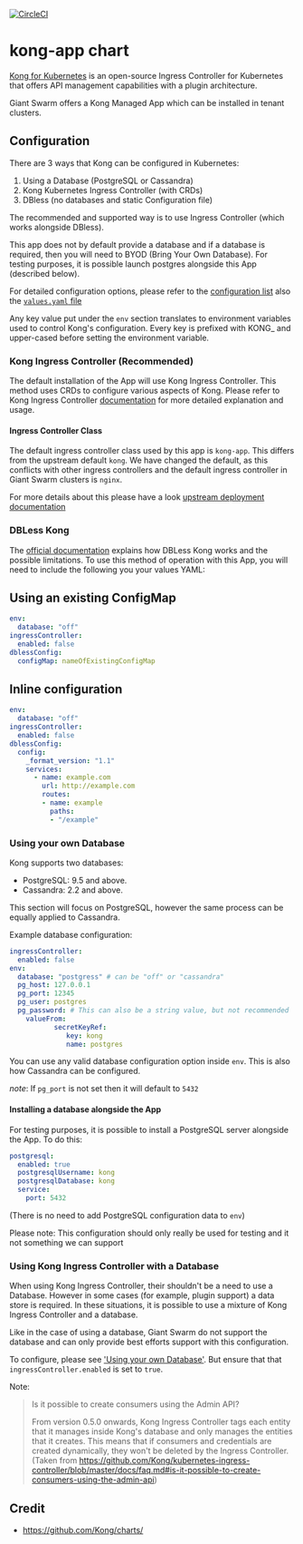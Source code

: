 [![CircleCI](https://circleci.com/gh/giantswarm/kong-app.svg?style=shield)](https://circleci.com/gh/giantswarm/kong-app)

# kong-app chart

[Kong for Kubernetes](https://github.com/Kong/kubernetes-ingress-controller) is
an open-source Ingress Controller for Kubernetes that offers API management capabilities
with a plugin architecture.

Giant Swarm offers a Kong Managed App which can be installed in tenant clusters.

## Configuration
There are 3 ways that Kong can be configured in Kubernetes:

1. Using a Database (PostgreSQL or Cassandra)
1. Kong Kubernetes Ingress Controller (with CRDs)
1. DBless (no databases and static Configuration file)

The recommended and supported way is to use Ingress Controller (which works
alongside DBless).

This app does not by default provide a database and if a database is required,
then you will need to BYOD (Bring Your Own Database). For testing purposes, it
is possible launch postgres alongside this App (described below).

For detailed configuration options, please refer to the [configuration list](helm/kong-app/README.md#configuration)
also the [`values.yaml` file](helm/kong-app/values.yaml)

Any key value put under the `env` section translates to environment variables
used to control Kong's configuration. Every key is prefixed with KONG_ and
upper-cased before setting the environment variable.

### Kong Ingress Controller (Recommended)
The default installation of the App will use Kong Ingress Controller. This
method uses CRDs to configure various aspects of Kong. Please refer to Kong
Ingress Controller
[documentation](https://github.com/Kong/kubernetes-ingress-controller/tree/master/docs)
for more detailed explanation and usage.

#### Ingress Controller Class
The default ingress controller class used by this app is `kong-app`. This
differs from the upstream default `kong`. We have changed the default, as this
conflicts with other ingress controllers and the default ingress controller in
Giant Swarm clusters is `nginx`.

For more details about this please have a look [upstream deployment
documentation](https://github.com/Kong/kubernetes-ingress-controller/blob/master/docs/concepts/deployment.md#multiple-ingress-controllers)

### DBLess Kong
The [official documentation](https://docs.konghq.com/1.4.x/db-less-and-declarative-config/)
explains how DBLess Kong works and the possible limitations. To use this method
of operation with this App, you will need to include the following you your
values YAML:

Using an existing ConfigMap
---------------------------
```YAML
env:
  database: "off"
ingressController:
  enabled: false
dblessConfig:
  configMap: nameOfExistingConfigMap
```

Inline configuration
--------------------
```YAML
env:
  database: "off"
ingressController:
  enabled: false
dblessConfig:
  config:
    _format_version: "1.1"
    services:
      - name: example.com
        url: http://example.com
        routes:
        - name: example
          paths:
          - "/example"
```

### Using your own Database
Kong supports two databases:

- PostgreSQL: 9.5 and above.
- Cassandra: 2.2 and above.

This section will focus on PostgreSQL, however the same process can be equally
applied to Cassandra.

Example database configuration:
```YAML
ingressController:
  enabled: false
env:
  database: "postgress" # can be "off" or "cassandra"
  pg_host: 127.0.0.1
  pg_port: 12345
  pg_user: postgres
  pg_password: # This can also be a string value, but not recommended
    valueFrom:
           secretKeyRef:
              key: kong
              name: postgres
```
You can use any valid database configuration option inside `env`. This is also
how Cassandra can be configured.

_note_: If `pg_port` is not set then it will default to `5432`

#### Installing a database alongside the App
For testing purposes, it is possible to install a PostgreSQL server alongside
the App. To do this:

```YAML
postgresql:
  enabled: true
  postgresqlUsername: kong
  postgresqlDatabase: kong
  service:
    port: 5432
```
(There is no need to add PostgreSQL configuration data to `env`)

Please note: This configuration should only really be used for testing and it
not something we can support

### Using Kong Ingress Controller with a Database
When using Kong Ingress Controller, their shouldn't be a need to use a Database.
However in some cases (for example, plugin support) a data store is
required. In these situations, it is possible to use a mixture of Kong Ingress
Controller and a database.

Like in the case of using a database, Giant Swarm do not support the database and
can only provide best efforts support with this configuration.

To configure, please see ['Using your own Database'](#using-your-own-database).
But ensure that that `ingressController.enabled` is set to `true`.

Note:
> Is it possible to create consumers using the Admin API?
>
> From version 0.5.0 onwards, Kong Ingress Controller tags each entity that it
> manages inside Kong's database and only manages the entities that it creates.
> This means that if consumers and credentials are created dynamically,
> they won't be deleted by the Ingress Controller.
(Taken from https://github.com/Kong/kubernetes-ingress-controller/blob/master/docs/faq.md#is-it-possible-to-create-consumers-using-the-admin-api)


## Credit

* https://github.com/Kong/charts/
